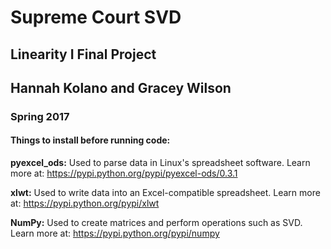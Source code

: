 # Supreme Court SVD
## Linearity I Final Project
## Hannah Kolano and Gracey Wilson
### Spring 2017

#### Things to install before running code:

**pyexcel_ods:** Used to parse data in Linux's spreadsheet software. Learn more at: https://pypi.python.org/pypi/pyexcel-ods/0.3.1

**xlwt:** Used to write data into an Excel-compatible spreadsheet. Learn more at: https://pypi.python.org/pypi/xlwt

**NumPy:** Used to create matrices and perform operations such as SVD. Learn more at: https://pypi.python.org/pypi/numpy
